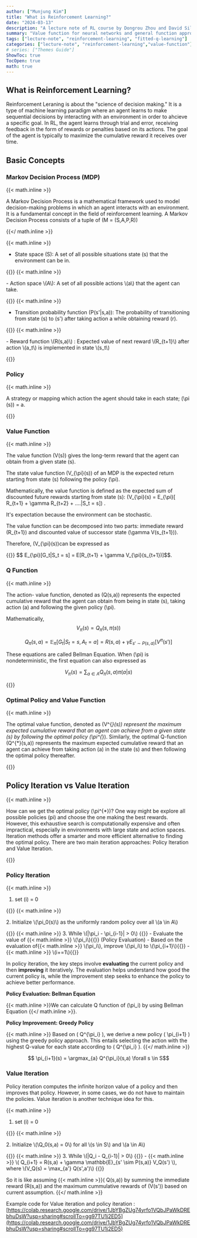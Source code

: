 ```yaml
---
author: ["Munjung Kim"]
title: "What is Reinforcement Learning?"
date: "2024-03-13"
description: "A lecture note of RL course by Dongrou Zhou and David Silver"
summary: "Value function for neural networks and general function approximations: q learning, DQN"
tags: ["lecture-note", "reinforcement-learning", "fitted-q-learning"]
categories: ["lecture-note", "reinforcement-learning","value-function"]
# series: ["Themes Guide"]
ShowToc: true
TocOpen: true
math: true
---
```


## What is Reinforcement Learning?

Reinforcement Leraning is about the "science of decision making." It is a type of machine learning paradigm where an agent learns to make sequential decisions by interacting with an environment in order to ahcieve a specific goal. In RL, the agent learns through trial and error, receiving feedback in the form of rewards or penalties based on its actions. The goal of the agent is typically to maximize the cumulative reward it receives over time.


## Basic Concepts


### Markov Decision Process (MDP) 

 {{< math.inline >}} <p>A Markov Decision Process is a mathematical framework used to model decision-making problems in which an agent interacts with an environment. It is a fundamental concept in the field of reinforcement learning. A Markov Decision Process consists of a tuple of \(M = (S,A,P,R)\)</p>{{</ math.inline >}}

{{< math.inline >}} <p>
- State space \(S\): A set of all possible situations state \(s\) that the environment can be in.
</p>{{</ math.inline >}}
{{< math.inline >}} <p>
- Action space \(A\): A set of all possible actions \(a\) that the agent can take.
</p>{{</ math.inline >}}
{{< math.inline >}} <p>

- Transition probability function \(P(s'|s,a)\): The probability of transitioning from state \(s\) to \(s'\) after taking action a while obtaining reward \(r\).
</p>{{</ math.inline >}}
{{< math.inline >}} <p>
- Reward function \(R(s,a)\) : Expected value of next reward \(R_{t+1}\) after action \(a_t\) is implemented in state \(s_t\)

</p>{{</ math.inline >}}

### Policy
{{< math.inline >}} <p>
A strategy or mapping which action the agent should take in each state; \(\pi (s)\) = a.
</p>{{</ math.inline >}}

### Value Function
{{< math.inline >}} <p>
The value function \(V(s)\) gives the long-term reward that the agent can obtain from a given state \(s\).

The state value function \(V_{\pi}(s)\) of an MDP is the expected return starting from state \(s\) following the policy \(\pi\).

Mathematically, the value function is defined as the expected sum of discounted future rewards starting from state \(s\):
\(V_{\pi}(s) = E_{\pi}[ R_{t+1} + \gamma R_{t+2} + ....|S_t = s]\) .


It's expectation because the environment can be stochastic.

The value function can be decomposed into two parts: immediate reward \(R_{t+1}\) and discounted value of successor state \(\gamma V(s_{t+1})\).



Therefore, \(V_{\pi}(s)\)can be expressed as 
</p>{{</ math.inline >}}
 $$ E_{\pi}[G_t|S_t = s] = E[R_{t+1} + \gamma  V_{\pi}(s_{t+1})]$$.


### Q Function
{{< math.inline >}} <p>
The action- value function, denoted as \(Q(s,a)\) represents the expected cumulative reward that the agent can obtain from being in state \(s\), taking action \(a\) and following the given policy \(\pi\).

Mathematically,
$$V_{\pi}(s) = Q_{\pi}(s,\pi(s))$$

$$Q_{\pi}(s,a) = \mathbb{E}_{\pi}[G_t|S_t = s, A_t = a] = R(s,a) + \gamma E_{s' \sim P(s,a)}[V^{\pi}(s')]$$

These equations are called Bellman Equation. When \(\pi\) is nondeterministic, the first equation can also expressed as

$$V_{\pi}(s) = \sum_{a\in A} Q_{\pi}(s,a)\pi(a|s)$$


</p>{{</ math.inline >}}

### Optimal Policy and Value Function
{{< math.inline >}} <p>
The optimal value function, denoted as \(V^{*}(s)\) represent the maximum expected cumulative reward that an agent can achieve from a given state \(s\) by following the optimal policy \(\pi^{*}\). Similarly, the optimal Q-function \(Q^{*}(s,a)\) represents the maximum expected cumulative reward that an agent can achieve from taking action \(a\) in the state \(s\) and then following the optimal policy thereafter.
</p>{{</ math.inline >}}

## Policy Iteration vs Value Iteration
{{< math.inline >}} <p>
How can we get the optimal policy \(\pi^{*}\)? One way might be explore all possible policies \(pi\) and choose the one making the best rewards.  However, this exhaustive search is computationally expensive and often impractical, especially in environments with large state and action spaces. Iteration methods offer a smarter and more efficient alternative to finding the optimal policy. There are two main iteration approaches: Policy Iteration and Value Iteration.
</p>{{</ math.inline >}}

### Policy Iteration
{{< math.inline >}} <p>
1. set \(i\) = 0
</p>{{</ math.inline >}}
{{< math.inline >}} <p> 
2. Initialize \(\pi_0(s)\) as the uniformly random policy over all \(a \in A\)
</p>{{</ math.inline >}}
{{< math.inline >}} 
3. While \(|\pi_i - \pi_{i-1}| > 0\)
{{</ math.inline >}}
- Evaluate the value of {{< math.inline >}} \(\pi_i\){{</ math.inline >}} (Policy Evaluation)
- Based on the evaluation of{{< math.inline >}} \(\pi_i\), improve \(\pi_i\) to \(\pi_{i+1}\){{</ math.inline >}}
- {{< math.inline >}} \(i+=1\){{</ math.inline >}}


In policy iteration, the key steps involve **evaluating** the current policy and then **improving** it iteratively. The evaluation helps understand how good the current policy is, while the improvement step seeks to enhance the policy to achieve better performance.

**Policy Evaluation: Bellman Equation**

 {{< math.inline >}}We can calculate Q function of \(\pi_i\) by using Bellman Equation {{</ math.inline >}}.


**Policy Improvement: Greedy Policy**

{{< math.inline >}} Based on \( Q^{\pi_i} \), we derive a new policy \( \pi_{i+1} \) using the greedy policy approach. This entails selecting the action with the highest Q-value for each state according to \( Q^{\pi_i} \). {{</ math.inline >}}

$$ \pi_{i+1}(s) = \argmax_{a} Q^{\pi_i}(s,a) \forall s \in S$$

### Value Iteration

Policy iteration computes the infinite horizon value of a policy and then improves that policy. However, in some cases, we do not have to maintain the policies. Value iteration is another technique idea for this. 

{{< math.inline >}} <p>
1. set \(i\) = 0
</p>{{</ math.inline >}}
{{< math.inline >}} <p> 
2. Initialize \(\Q_0(s,a) = 0\) for all \(s \in S\) and \(a \in A\)
</p>{{</ math.inline >}}
{{< math.inline >}} 
3. While \(|Q_i - Q_{i-1}| > 0\)
{{</ math.inline >}}
- {{< math.inline >}} \( Q_{i+1} = R(s,a) + \gamma \mathbb{E}_{s' \sim P(s,a)} V_Q(s') \), where \(V_Q(s) = \max_{a'} Q(s',a')\) {{</ math.inline >}}

So it is like assuming {{< math.inline >}}\( Q(s,a)\) by summing the immediate reward \(R(s,a)\) and the maximum cummulative rewards of \(V(s')\) based on current assumption. {{</ math.inline >}}


Example code for Value iteration and policy iteration : [https://colab.research.google.com/drive/1JbYBgZUg74yrfo1VQbJPaWkDREbhuDsW?usp=sharing#scrollTo=gg97TU1j2ED5](https://colab.research.google.com/drive/1JbYBgZUg74yrfo1VQbJPaWkDREbhuDsW?usp=sharing#scrollTo=gg97TU1j2ED5)